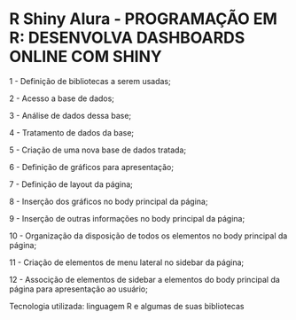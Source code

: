 # R Shiny Alura - PROGRAMAÇÃO EM R: DESENVOLVA DASHBOARDS ONLINE COM SHINY

1 - Definição de bibliotecas a serem usadas;

2 - Acesso a base de dados;

3 - Análise de dados dessa base;

4 - Tratamento de dados da base;

5 - Criação de uma nova base de dados tratada;

6 - Definição de gráficos para apresentação;

7 - Definição de layout da página;

8 - Inserção dos gráficos no body principal da página;

9 - Inserção de outras informações no body principal da página;

10 - Organização da disposição de todos os elementos no body principal da página;

11 - Criação de elementos de menu lateral no sidebar da página;

12 - Associção de elementos de sidebar a elementos do body principal da página para apresentação ao usuário;

Tecnologia utilizada: linguagem R e algumas de suas bibliotecas
